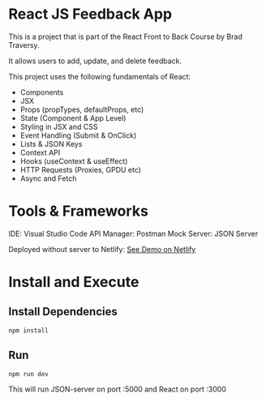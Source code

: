 # React JS Feedback App

This is a project that is part of the React Front to Back Course by Brad Traversy.

It allows users to add, update, and delete feedback.

This project uses the following fundamentals of React:
* Components
* JSX
* Props (propTypes, defaultProps, etc)
* State (Component & App Level)
* Styling in JSX and CSS
* Event Handling (Submit & OnClick)
* Lists & JSON Keys
* Context API
* Hooks (useContext & useEffect) 
* HTTP Requests (Proxies, GPDU etc)
* Async and Fetch

# Tools & Frameworks

IDE: Visual Studio Code
API Manager: Postman
Mock Server: JSON Server

Deployed without server to Netlify:
[See Demo on Netlify](https://mocha-feedback-app.netlify.app/)

# Install and Execute
## Install Dependencies
``` npm install ```

## Run
``` npm run dev ```

This will run JSON-server on port :5000 and React on port :3000
